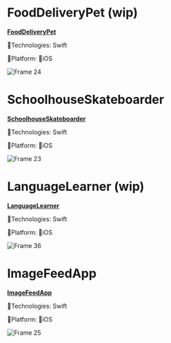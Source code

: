 # FoodDeliveryPet (wip)

<a href="https://github.com/maksimir91/FoodDeliveryPet/tree/main/FoodDeliveryPet">**FoodDeliveryPet**</a>

🔨Technologies: Swift

🚀Platform: 📱iOS

![Frame 24](https://github.com/user-attachments/assets/c7dc25f9-a7aa-4ab1-92a6-56c4070e20d9)

# SchoolhouseSkateboarder

<a href="https://github.com/maksimir91/SchoolhouseSkateboarder/tree/main/SchoolhouseSkateboarder">**SchoolhouseSkateboarder**</a>

🔨Technologies: Swift

🚀Platform: 📱iOS

![Frame 23](https://github.com/user-attachments/assets/f5b40410-9337-4091-901b-bf1de5eda722)

# LanguageLearner (wip)

<a href="https://github.com/maksimir91/LanguageLearner/tree/main/LanguageLearner.xcodeproj">**LanguageLearner**</a>

🔨Technologies: Swift

🚀Platform: 📱iOS

![Frame 36](https://github.com/user-attachments/assets/47f83bc0-a009-4b48-b811-beb08f905643)

# ImageFeedApp

<a href="https://github.com/maksimir91/ImageFeedApp/tree/main/ImageFeedApp">**ImageFeedApp**</a>

🔨Technologies: Swift

🚀Platform: 📱iOS

![Frame 25](https://github.com/user-attachments/assets/584124c3-06a9-4153-8beb-5b5d4a0d5634)
